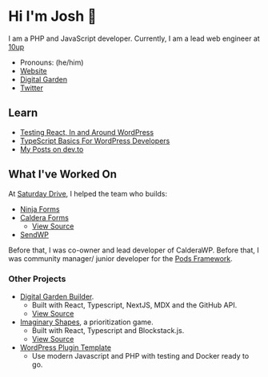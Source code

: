 # Hi I'm Josh 👋

I am a PHP and JavaScript developer. Currently, I am a lead web engineer at [10up](https://github.com/10up)

- Pronouns: (he/him)
- [Website](https://joshpress.net)
- [Digital Garden](https://code.joshpress.net)
- [Twitter](https://twitter.com/josh412)

## Learn

- [Testing React, In and Around WordPress](https://react-wordpress-testing.joshpress.net/) 
- [TypeScript Basics For WordPress Developers](https://pantheon.io/blog/typescript-wordpress-basics)
- [My Posts on dev.to](https://dev.to)


## What I've Worked On


At [Saturday Drive](https://saturdaydrive.com/), I helped the team who builds:

- [Ninja Forms](https://ninjaforms.com)
- [Caldera Forms](https://calderaforms.com)
  - [View Source](https://github.com/calderawp/caldera-forms)
- [SendWP](https://sendwp.com)

Before that, I was co-owner and lead developer of CalderaWP. Before that, I was community manager/ junior developer for the [Pods Framework](https://pods.io).

### Other Projects

- [Digital Garden Builder](https://docs.digitalgardenbuilder.app).
  - Built with React, Typescript, NextJS, MDX and the GitHub API.
  - [View Source](https://github.com/Shelob9/digitial-garden-builder)
- [Imaginary Shapes](https://imaginaryshapes.com), a prioritization game.
  - Built with React, Typescript and Blockstack.js.
  - [View Source](https://github.com/Shelob9/imaginary-shapes)
- [WordPress Plugin Template](https://github.com/shelob9/wordpress-plugin)
  - Use modern Javascript and PHP with testing and Docker ready to go.
